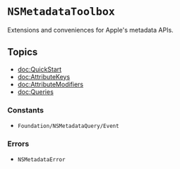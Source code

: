 # ``NSMetadataToolbox``

Extensions and conveniences for Apple's metadata APIs.


## Topics

- <doc:QuickStart>
- <doc:AttributeKeys>
- <doc:AttributeModifiers>
- <doc:Queries>

### Constants
- ``Foundation/NSMetadataQuery/Event``

### Errors
- ``NSMetadataError``
